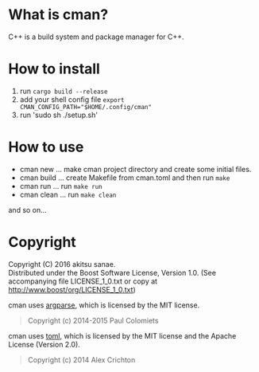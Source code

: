 # What is cman?

C++ is a build system and package manager for C++.

# How to install

1. run `cargo build --release`
2. add your shell config file `export CMAN_CONFIG_PATH="$HOME/.config/cman"`
3. run 'sudo sh ./setup.sh'


# How to use

* cman new ... make cman project directory and create some initial files.
* cman build ... create Makefile from cman.toml and then run `make`
* cman run ... run `make run`
* cman clean ... run `make clean`

and so on...  

# Copyright
Copyright (C) 2016 akitsu sanae.  
Distributed under the Boost Software License, Version 1.0. 
(See accompanying file LICENSE_1_0.txt or copy at http://www.boost/org/LICENSE_1_0.txt)  

cman uses [argparse](https://github.com/tailhook/rust-argparse), which is licensed by the MIT license.  

> Copyright (c) 2014-2015 Paul Colomiets

cman uses [toml](https://github.com/alexcrichton/toml-rs), which is licensed by the MIT license and the Apache License (Version 2.0).  

> Copyright (c) 2014 Alex Crichton


